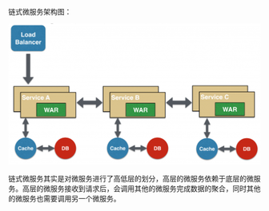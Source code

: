 链式微服务架构图：

![](/assets/lianshi-weifuwu.png)

链式微服务其实是对微服务进行了高低层的划分，高层的微服务依赖于底层的微服务。高层的微服务接收到请求后，会调用其他的微服务完成数据的聚合，同时其他的微服务也需要调用另一个微服务。

